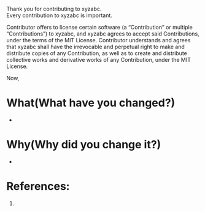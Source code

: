 Thank you for contributing to xyzabc.                    
Every contribution to xyzabc is important.                       

                     

Contributor offers to license certain software (a “Contribution” or multiple
“Contributions”) to xyzabc, and xyzabc agrees to accept said Contributions,
under the terms of the MIT License.
Contributor understands and agrees that xyzabc shall have the irrevocable and perpetual right to make
and distribute copies of any Contribution, as well as to create and distribute collective works and
derivative works of any Contribution, under the MIT License.


Now,                   

# What(What have you changed?)
- 

# Why(Why did you change it?)
- 

# References:
1. 
